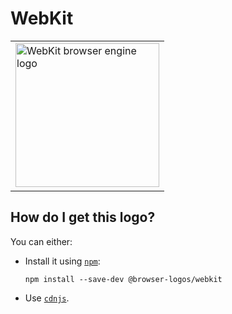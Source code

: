 # WebKit

<table>
    <tr height=240>
        <td>
            <a href="https://github.com/alrra/browser-logos/tree/37dfa8d9c002142fc58c522230696d970d1b23f0/src/webkit">
                <img width=230 src="https://raw.githubusercontent.com/alrra/browser-logos/37dfa8d9c002142fc58c522230696d970d1b23f0/src/webkit/webkit_512x512.png" alt="WebKit browser engine logo">
            </a>
        </td>
    </tr>
</table>

## How do I get this logo?

You can either:

* Install it using [`npm`][npm]:

  `npm install --save-dev @browser-logos/webkit`

* Use [`cdnjs`][cdnjs].

<!-- Link labels: -->

[cdnjs]: https://cdnjs.com/libraries/browser-logos
[npm]: https://www.npmjs.com/
